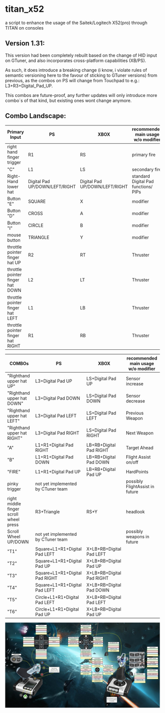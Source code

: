# titan_x52

a script to enhance the usage of the Saitek/Logitech X52(pro) through TITAN on consoles

## Version 1.31:

This version had been completely rebuilt based on the change of HID input on GTuner, and also incorporates cross-platform capabilities (XB/PS).

As such, it does introduce a breaking change (i know, i violate rules of semantic versioning here to the favour of sticking to GTuner versions) from previous, as the combos on PS will change from Touchpad to e.g.: L3+R3+Digital_Pad_UP.

This combos are future-proof, any further updates will only introduce more combo´s of that kind, but existing ones wont change anymore.

## Combo Landscape:


| Primary Input | PS | XBOX | recommended main usage w/o modifier |
| - | - | - | - |
| right hand finger trigger | R1 | RS | primary fire |
| "C" | L1 | LS | secondary fire |
| Right-Hand lower hat | Digital Pad UP/DOWN/LEFT/RIGHT | Digital Pad UP/DOWN/LEFT/RIGHT | standard Digital Pad functions/ PIPs |
| Button "E" | SQUARE | X | modifier |
| Button "D" | CROSS | A | modifier |
| Button "I" | CIRCLE | B | modifier |
| mouse button | TRIANGLE | Y | modifier |
| throttle pointer finger hat UP | R2 | RT | Thruster |
| throttle pointer finger hat DOWN | L2 | LT | Thruster |
| throttle pointer finger hat LEFT | L1 | LB | Thruster |
| throttle pointer finger hat RIGHT | R1 | RB | Thruster |


| COMBOs | PS | XBOX | recommended main usage w/o modifier |
| - | - | - | - |
| "Righthand upper hat UP" | L3+Digital Pad UP | LS+Digital Pad UP | Sensor increase |
| "Righthand upper hat DOWN" | L3+Digital Pad DOWN | LS+Digital Pad DOWN | Sensor decrease |
| "Righthand upper hat LEFT" | L3+Digital Pad LEFT | LS+Digital Pad LEFT | Previous Weapon |
| "Righthand upper hat RIGHT" | L3+Digital Pad RIGHT | LS+Digital Pad RIGHT | Next Weapon |
| "A" | L1+R1+Digital Pad RIGHT | LB+RB+Digital Pad RIGHT | Target Ahead |
| "B" | L1+R1+Digital Pad DOWN | LB+RB+Digital Pad DOWN | Flight Assist on/off |
| "FIRE" | L1+R1+Digital Pad UP | LB+RB+Digital Pad UP | HardPoints |
| pinky trigger | not yet implemented by CTuner team |   | possibly FlightAssist in future |
| right middle finger scroll wheel press | R3+Triangle | RS+Y | headlook |
| Scroll Wheel UP/DOWN | not yet implemented by CTuner team |   | possibly weapons in future |
| "T1" | Square+L1+R1+Digital Pad LEFT | X+LB+RB+Digital Pad LEFT |   |
| "T2" | Square+L1+R1+Digital Pad UP | X+LB+RB+Digital Pad UP |   |
| "T3" | Square+L1+R1+Digital Pad RIGHT | X+LB+RB+Digital Pad RIGHT |   |
| "T4" | Square+L1+R1+Digital Pad LEFT | X+LB+RB+Digital Pad DOWN |   |
| "T5" | Circle+L1+R1+Digital Pad LEFT | X+LB+RB+Digital Pad LEFT |   |
| "T6" | Circle+L1+R1+Digital Pad UP | X+LB+RB+Digital Pad UP |   |

![](./mapping.jpeg)
